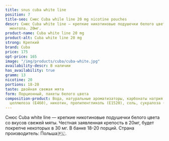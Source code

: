 ```yaml
---
title: snus cuba white line
position: 7
title-seo: Снюс Cuba while line 20 mg nicotine pouches
descr: Снюс Cuba white line – крепкие никотиновые подушечки белого цвета со вкусом
  ментола. 20мг.
product-name: Cuba white line 20 mg
product-alt: Cuba white line 20 mg
strong: Крепкий
brand: Cuba
price: 175
opt-price: 165
image: "/img/products/cuba/cuba-white.jpg"
availability-descr: В наличии
has_availability: true
gramm: 13
nicotine: 20
portions: 18-20
taste: двойная свежая мята
form: Порционный, пакеты белого цвета
composition-product: Вода, натуральные ароматизаторы, карбонаты натрия (E500), микрокристаллическая
  целлюлоза (E460), никотин, пропиленгликоль (E1520), соль, сукралоза (E955)
---
```


Снюс Cuba white line —  крепкие никотиновые подушечки белого цвета со вкусов свежей мяты. Честная заявленная крепость в 20мг, будет покрепче некоторых в 30 мг. В банке 18-20 порций. Страна производитель: Польша🇵🇱.